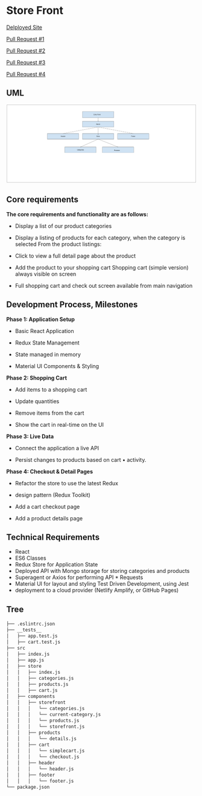 # Store Front

[Delployed Site](https://storefront-ep.netlify.app/)

[Pull Request #1](https://github.com/S2Mackinley/storefront/pull/1)

[Pull Request #2]()

[Pull Request #3]()

[Pull Request #4]()

## UML

![umlImage](uml.png)

## Core requirements

**The core requirements and functionality are as follows:**

- Display a list of our product categories

- Display a listing of products for each
  category, when the category is selected
  From the product listings:

- Click to view a full detail page about the product

- Add the product to your shopping cart
  Shopping cart (simple version) always visible on screen

- Full shopping cart and check out screen available from main navigation

## Development Process, Milestones

**Phase 1: Application Setup**

- Basic React Application

- Redux State Management

- State managed in memory

- Material UI Components & Styling

**Phase 2: Shopping Cart**

- Add items to a shopping cart

- Update quantities

- Remove items from the cart

- Show the cart in real-time on the UI

**Phase 3: Live Data**

- Connect the application a live API

- Persist changes to products based on cart • activity.

**Phase 4: Checkout & Detail Pages**

- Refactor the store to use the latest Redux

- design pattern (Redux Toolkit)

- Add a cart checkout page

- Add a product details page

## Technical Requirements

- React
- ES6 Classes
- Redux Store for Application State
- Deployed API with Mongo storage for storing categories and products
- Superagent or Axios for performing API \* Requests
- Material UI for layout and styling
  Test Driven Development, using Jest
- deployment to a cloud provider (Netlify Amplify, or GitHub Pages)

## Tree

```├── .gitignore
├── .eslintrc.json
├── __tests__
│   ├── app.test.js
│   ├── cart.test.js
├── src
│   ├── index.js
│   ├── app.js
│   ├── store
│   │   ├── index.js
│   │   ├── categories.js
│   │   ├── products.js
│   │   ├── cart.js
│   ├── components
│   │   ├── storefront
│   │   │   └── categories.js
│   │   │   └── current-category.js
│   │   │   └── products.js
│   │   │   └── storefront.js
│   │   ├── products
│   │   │   └── details.js
│   │   ├── cart
│   │   │   └── simplecart.js
│   │   │   └── checkout.js
│   │   ├── header
│   │   │   └── header.js
│   │   ├── footer
│   │   │   └── footer.js
└── package.json
```
